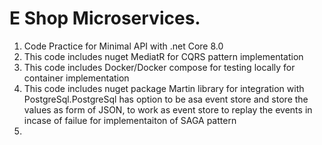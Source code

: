 # E Shop Microservices.
1) Code Practice for Minimal API with .net Core 8.0
2) This code includes nuget MediatR for CQRS pattern implementation
3) This code includes Docker/Docker compose for testing locally for container implementation
4) This code includes nuget package Martin library for integration with PostgreSql.PostgreSql has option to be asa event store and store the values as form of JSON, to work as event store to replay the events in incase of failue for implementaiton of SAGA pattern
5) 
